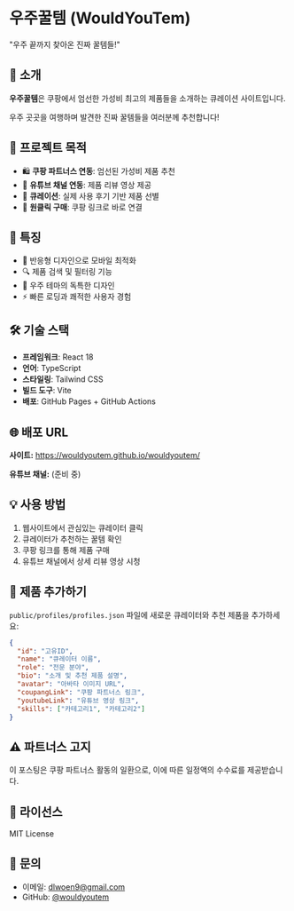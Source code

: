 # 우주꿀템 (WouldYouTem)

"우주 끝까지 찾아온 진짜 꿀템들!"

## 🌟 소개

**우주꿀템**은 쿠팡에서 엄선한 가성비 최고의 제품들을 소개하는 큐레이션 사이트입니다.

우주 곳곳을 여행하며 발견한 진짜 꿀템들을 여러분께 추천합니다!

## 🎯 프로젝트 목적

- 🛍️ **쿠팡 파트너스 연동**: 엄선된 가성비 제품 추천
- 🎥 **유튜브 채널 연동**: 제품 리뷰 영상 제공
- 💎 **큐레이션**: 실제 사용 후기 기반 제품 선별
- 🔗 **원클릭 구매**: 쿠팡 링크로 바로 연결

## 🚀 특징

- 📱 반응형 디자인으로 모바일 최적화
- 🔍 제품 검색 및 필터링 기능
- 🌌 우주 테마의 독특한 디자인
- ⚡ 빠른 로딩과 쾌적한 사용자 경험

## 🛠️ 기술 스택

- **프레임워크**: React 18
- **언어**: TypeScript
- **스타일링**: Tailwind CSS
- **빌드 도구**: Vite
- **배포**: GitHub Pages + GitHub Actions

## 🌐 배포 URL

**사이트:** https://wouldyoutem.github.io/wouldyoutem/

**유튜브 채널:** (준비 중)

## 💡 사용 방법

1. 웹사이트에서 관심있는 큐레이터 클릭
2. 큐레이터가 추천하는 꿀템 확인
3. 쿠팡 링크를 통해 제품 구매
4. 유튜브 채널에서 상세 리뷰 영상 시청

## 📝 제품 추가하기

`public/profiles/profiles.json` 파일에 새로운 큐레이터와 추천 제품을 추가하세요:

```json
{
  "id": "고유ID",
  "name": "큐레이터 이름",
  "role": "전문 분야",
  "bio": "소개 및 추천 제품 설명",
  "avatar": "아바타 이미지 URL",
  "coupangLink": "쿠팡 파트너스 링크",
  "youtubeLink": "유튜브 영상 링크",
  "skills": ["카테고리1", "카테고리2"]
}
```

## ⚠️ 파트너스 고지

이 포스팅은 쿠팡 파트너스 활동의 일환으로, 이에 따른 일정액의 수수료를 제공받습니다.

## 📄 라이선스

MIT License

## 🤝 문의

- 이메일: dlwoen9@gmail.com
- GitHub: [@wouldyoutem](https://github.com/wouldyoutem)
